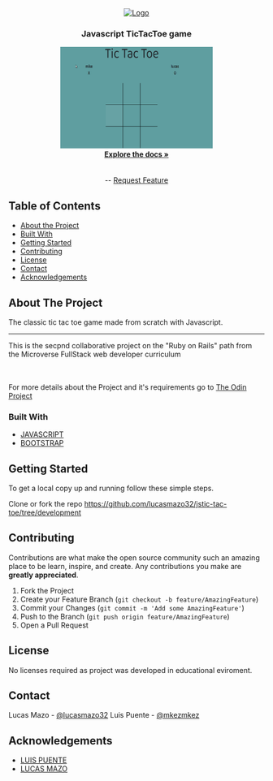  <br>

<br />
<p align="center">
  <a href="https://github.com/lucasmazo32/jstic-tac-toe/tree/feature/jtictactoe">
    <img src="https://github.com/mkezmkez/appleclone/raw/master/assets/microverse-logo.png" alt="Logo" width="80" height="80">
  </a>

  <h3 align="center">Javascript TicTacToe game  </h3>

  <p align="center">
    <img src="./tictactoe.gif" alt="Logo" width="300" height="200">

<br>
  <a href="https://github.com/lucasmazo32/jstic-tac-toe/tree/feature/jtictactoe"><strong>Explore the docs »</strong></a>
<br>
<br> 
<br> 
--
    <a href="https://github.com/lucasmazo32/jstic-tac-toe/issues  ">Request Feature</a>
  </p>




<!-- TABLE OF CONTENTS -->
## Table of Contents

* [About the Project](#about-the-project)
* [Built With](#built-with)
* [Getting Started](#getting-started)
* [Contributing](#contributing)
* [License](#license)
* [Contact](#contact)
* [Acknowledgements](#acknowledgements)



<!-- ABOUT THE PROJECT -->
## About The Project

The classic tic tac toe game made from scratch with Javascript. 

----
This is the secpnd collaborative project on the "Ruby on Rails" path from the Microverse FullStack web developer curriculum


<br>
<br>
For more details about the Project and it's requirements go to <a href="https://www.theodinproject.com/courses/javascript/lessons/tic-tac-toe-javascript"> The Odin Project</a>

### Built With

* [JAVASCRIPT](https://www.javascript.com/)
* [BOOTSTRAP](https://www.getbootstrap.com/)

<!-- GETTING STARTED -->
## Getting Started

To get a local copy up and running follow these simple steps.

Clone or fork the repo <https://github.com/lucasmazo32/jstic-tac-toe/tree/development>


<!-- CONTRIBUTING --> 
## Contributing

Contributions are what make the open source community such an amazing place to be learn, inspire, and create. Any contributions you make are **greatly appreciated**.

1. Fork the Project
2. Create your Feature Branch (`git checkout -b feature/AmazingFeature`)
3. Commit your Changes (`git commit -m 'Add some AmazingFeature'`)
4. Push to the Branch (`git push origin feature/AmazingFeature`)
5. Open a Pull Request



<!-- LICENSE -->
## License

No licenses required as project was developed in educational eviroment.


<!-- CONTACT -->
## Contact

Lucas Mazo - [@lucasmazo32](https://twitter.com/lucasmazo32)
Luis Puente - [@mkezmkez](https://twitter.com/mkezkmez)



<!-- ACKNOWLEDGEMENTS -->
## Acknowledgements

* [LUIS PUENTE](https://github.com/mkezmkez)
* [LUCAS MAZO](https://github.com/lucasmazo32)
